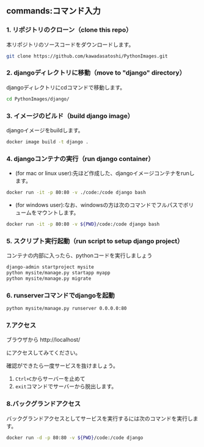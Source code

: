 


## commands:コマンド入力


### 1. リポジトリのクローン（clone this repo）

本リポジトリのソースコードをダウンロードします。

```sh
git clone https://github.com/kawadasatoshi/PythonImages.git
```


### 2. djangoディレクトリに移動（move to "django" directory）

djangoディレクトリにcdコマンドで移動します。

```sh
cd PythonImages/django/
```


### 3. イメージのビルド（build django image）

djangoイメージをbuildします。

```sh
docker image build -t django .
```


### 4. djangoコンテナの実行（run django container）

- (for mac or linux user):先ほど作成した、djangoイメージコンテナをrunします。

```sh
docker run -it -p 80:80 -v ./code:/code django bash
```

- (for windows user):なお、windowsの方は次のコマンドでフルパスでボリュームをマウントします。

```sh
docker run -it -p 80:80 -v ${PWD}/code:/code django bash
```


### 5. スクリプト実行起動（run script to setup django project）

コンテナの内部に入ったら、pythonコードを実行しましょう

```sh
django-admin startproject mysite
python mysite/manage.py startapp myapp
python mysite/manage.py migrate
```


### 6. runserverコマンドでdjangoを起動

```sh
python mysite/manage.py runserver 0.0.0.0:80
```


### 7.アクセス

ブラウザから http://localhost/

にアクセスしてみてください。

確認ができたら一度サービスを抜けましょう。

1. `Ctrl+C`からサーバーを止めて
2. `exit`コマンドでサーバーから脱出します。


### 8.バックグランドアクセス

バックグランドアクセスとしてサービスを実行するには次のコマンドを実行します。

```sh
docker run -d -p 80:80 -v ${PWD}/code:/code django
```







